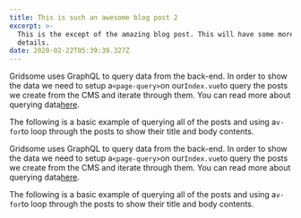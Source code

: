 ```yaml
---
title: This is such an awesome blog post 2
excerpt: >-
  This is the except of the amazing blog post. This will have some more
  details.
date: 2020-02-22T05:39:39.327Z
---
```


Gridsome uses GraphQL to query data from the back-end. In order to show the data we need to setup a`<page-query>`on our`Index.vue`to query the posts we create from the CMS and iterate through them. You can read more about querying data[here](https://gridsome.org/docs/querying-data).

The following is a basic example of querying all of the posts and using a`v-for`to loop through the posts to show their title and body contents.

Gridsome uses GraphQL to query data from the back-end. In order to show the data we need to setup a`<page-query>`on our`Index.vue`to query the posts we create from the CMS and iterate through them. You can read more about querying data[here](https://gridsome.org/docs/querying-data).

The following is a basic example of querying all of the posts and using a`v-for`to loop through the posts to show their title and body contents.
